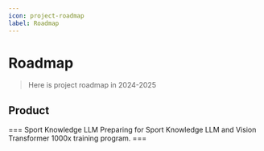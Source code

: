 ```yaml
---
icon: project-roadmap
label: Roadmap
---
```


# Roadmap

> Here is project roadmap in 2024-2025

## Product

=== Sport Knowledge LLM 
Preparing for Sport Knowledge LLM and Vision Transformer 1000x training program. ===
